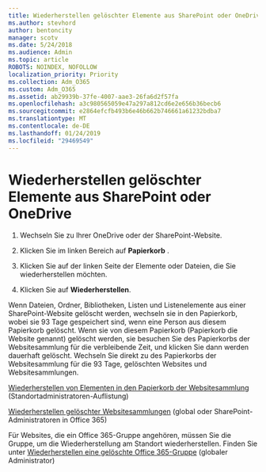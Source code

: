 ```yaml
---
title: Wiederherstellen gelöschter Elemente aus SharePoint oder OneDrive
ms.author: stevhord
author: bentoncity
manager: scotv
ms.date: 5/24/2018
ms.audience: Admin
ms.topic: article
ROBOTS: NOINDEX, NOFOLLOW
localization_priority: Priority
ms.collection: Adm_O365
ms.custom: Adm_O365
ms.assetid: ab29939b-37fe-4007-aae3-26fa6d2f57fa
ms.openlocfilehash: a3c980565059e47a297a812cd6e2e656b36becb6
ms.sourcegitcommit: e2864efcfb493b6e46b662b746661a61232bdba7
ms.translationtype: MT
ms.contentlocale: de-DE
ms.lasthandoff: 01/24/2019
ms.locfileid: "29469549"
---
```

# <a name="restore-deleted-items-from-sharepoint-or-onedrive"></a>Wiederherstellen gelöschter Elemente aus SharePoint oder OneDrive

1. Wechseln Sie zu Ihrer OneDrive oder der SharePoint-Website.
    
2. Klicken Sie im linken Bereich auf **Papierkorb** . 
    
3. Klicken Sie auf der linken Seite der Elemente oder Dateien, die Sie wiederherstellen möchten.
    
4. Klicken Sie auf **Wiederherstellen**. 
    
Wenn Dateien, Ordner, Bibliotheken, Listen und Listenelemente aus einer SharePoint-Website gelöscht werden, wechseln sie in den Papierkorb, wobei sie 93 Tage gespeichert sind, wenn eine Person aus diesem Papierkorb gelöscht. Wenn sie von diesem Papierkorb (Papierkorb die Website genannt) gelöscht werden, sie besuchen Sie des Papierkorbs der Websitesammlung für die verbleibende Zeit, und klicken Sie dann werden dauerhaft gelöscht. Wechseln Sie direkt zu des Papierkorbs der Websitesammlung für die 93 Tage, gelöschten Websites und Websitesammlungen.
  
[Wiederherstellen von Elementen in den Papierkorb der Websitesammlung](https://go.microsoft.com/fwlink/?linkid=867800) (Standortadministratoren-Auflistung) 
  
[Wiederherstellen gelöschter Websitesammlungen](https://go.microsoft.com/fwlink/?linkid=867660) (global oder SharePoint-Administratoren in Office 365) 
  
Für Websites, die ein Office 365-Gruppe angehören, müssen Sie die Gruppe, um die Wiederherstellung am Standort wiederherstellen. Finden Sie unter [Wiederherstellen eine gelöschte Office 365-Gruppe](https://go.microsoft.com/fwlink/?linkid=867802) (globaler Administrator) 
  

